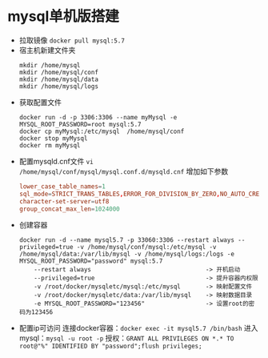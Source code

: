 <!--
 * @Descripttion: 
 * @Author: guox
 * @Date: 2020-09-21 16:07:40
 * @LastEditors: guox
-->
# mysql单机版搭建
+ 拉取镜像
`docker pull mysql:5.7`
+ 宿主机新建文件夹
    ~~~shell
    mkdir /home/mysql
    mkdir /home/mysql/conf
    mkdir /home/mysql/data
    mkdir /home/mysql/logs
    ~~~
+ 获取配置文件
    ~~~shell
    docker run -d -p 3306:3306 --name myMysql -e MYSQL_ROOT_PASSWORD=root mysql:5.7
    docker cp myMysql:/etc/mysql  /home/mysql/conf
    docker stop myMysql
    docker rm myMysql
    ~~~
+ 配置mysqld.cnf文件
`vi /home/mysql/conf/mysql/mysql.conf.d/mysqld.cnf`
增加如下参数
    ~~~conf
    lower_case_table_names=1
    sql_mode=STRICT_TRANS_TABLES,ERROR_FOR_DIVISION_BY_ZERO,NO_AUTO_CREATE_USER,NO_ENGINE_SUBSTITUTION
    character-set-server=utf8
    group_concat_max_len=1024000
    ~~~
+ 创建容器
    ~~~shell
    docker run -d --name mysql5.7 -p 33060:3306 --restart always --privileged=true -v /home/mysql/conf/mysql:/etc/mysql -v /home/mysql/data:/var/lib/mysql -v /home/mysql/logs:/logs -e MYSQL_ROOT_PASSWORD="password" mysql:5.7
        --restart always                                -> 开机启动
        --privileged=true                               -> 提升容器内权限
        -v /root/docker/mysqletc/mysql:/etc/mysql       -> 映射配置文件
        -v /root/docker/mysqletc/data:/var/lib/mysql    -> 映射数据目录
        -e MYSQL_ROOT_PASSWORD="123456"                 -> 设置root的密码为123456
    ~~~
+ 配置ip可访问
	连接docker容器：`docker exec -it mysql5.7 /bin/bash`
		进入mysql：`mysql -u root -p`
		授权：`GRANT ALL PRIVILEGES ON *.* TO root@"%" IDENTIFIED BY "password";flush privileges;`
